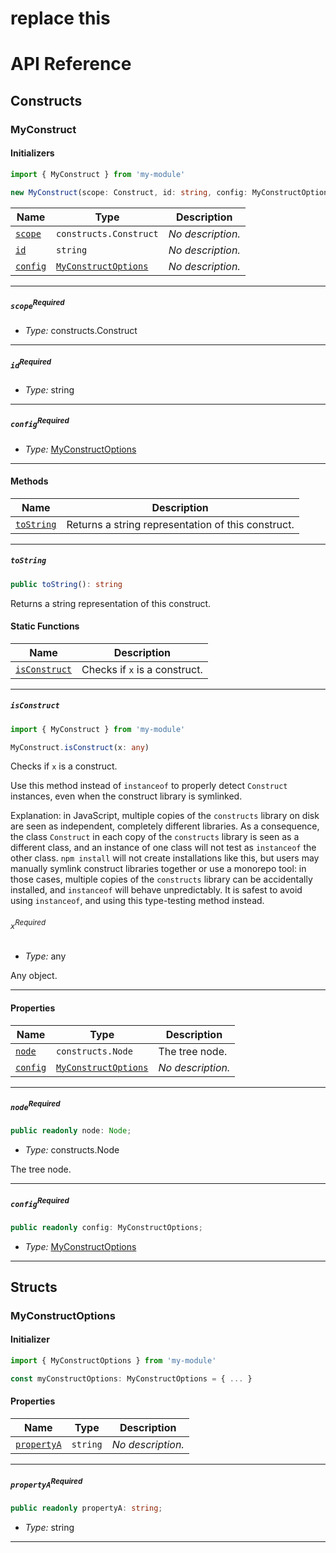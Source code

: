 # replace this
# API Reference <a name="API Reference" id="api-reference"></a>

## Constructs <a name="Constructs" id="Constructs"></a>

### MyConstruct <a name="MyConstruct" id="my-module.MyConstruct"></a>

#### Initializers <a name="Initializers" id="my-module.MyConstruct.Initializer"></a>

```typescript
import { MyConstruct } from 'my-module'

new MyConstruct(scope: Construct, id: string, config: MyConstructOptions)
```

| **Name** | **Type** | **Description** |
| --- | --- | --- |
| <code><a href="#my-module.MyConstruct.Initializer.parameter.scope">scope</a></code> | <code>constructs.Construct</code> | *No description.* |
| <code><a href="#my-module.MyConstruct.Initializer.parameter.id">id</a></code> | <code>string</code> | *No description.* |
| <code><a href="#my-module.MyConstruct.Initializer.parameter.config">config</a></code> | <code><a href="#my-module.MyConstructOptions">MyConstructOptions</a></code> | *No description.* |

---

##### `scope`<sup>Required</sup> <a name="scope" id="my-module.MyConstruct.Initializer.parameter.scope"></a>

- *Type:* constructs.Construct

---

##### `id`<sup>Required</sup> <a name="id" id="my-module.MyConstruct.Initializer.parameter.id"></a>

- *Type:* string

---

##### `config`<sup>Required</sup> <a name="config" id="my-module.MyConstruct.Initializer.parameter.config"></a>

- *Type:* <a href="#my-module.MyConstructOptions">MyConstructOptions</a>

---

#### Methods <a name="Methods" id="Methods"></a>

| **Name** | **Description** |
| --- | --- |
| <code><a href="#my-module.MyConstruct.toString">toString</a></code> | Returns a string representation of this construct. |

---

##### `toString` <a name="toString" id="my-module.MyConstruct.toString"></a>

```typescript
public toString(): string
```

Returns a string representation of this construct.

#### Static Functions <a name="Static Functions" id="Static Functions"></a>

| **Name** | **Description** |
| --- | --- |
| <code><a href="#my-module.MyConstruct.isConstruct">isConstruct</a></code> | Checks if `x` is a construct. |

---

##### `isConstruct` <a name="isConstruct" id="my-module.MyConstruct.isConstruct"></a>

```typescript
import { MyConstruct } from 'my-module'

MyConstruct.isConstruct(x: any)
```

Checks if `x` is a construct.

Use this method instead of `instanceof` to properly detect `Construct`
instances, even when the construct library is symlinked.

Explanation: in JavaScript, multiple copies of the `constructs` library on
disk are seen as independent, completely different libraries. As a
consequence, the class `Construct` in each copy of the `constructs` library
is seen as a different class, and an instance of one class will not test as
`instanceof` the other class. `npm install` will not create installations
like this, but users may manually symlink construct libraries together or
use a monorepo tool: in those cases, multiple copies of the `constructs`
library can be accidentally installed, and `instanceof` will behave
unpredictably. It is safest to avoid using `instanceof`, and using
this type-testing method instead.

###### `x`<sup>Required</sup> <a name="x" id="my-module.MyConstruct.isConstruct.parameter.x"></a>

- *Type:* any

Any object.

---

#### Properties <a name="Properties" id="Properties"></a>

| **Name** | **Type** | **Description** |
| --- | --- | --- |
| <code><a href="#my-module.MyConstruct.property.node">node</a></code> | <code>constructs.Node</code> | The tree node. |
| <code><a href="#my-module.MyConstruct.property.config">config</a></code> | <code><a href="#my-module.MyConstructOptions">MyConstructOptions</a></code> | *No description.* |

---

##### `node`<sup>Required</sup> <a name="node" id="my-module.MyConstruct.property.node"></a>

```typescript
public readonly node: Node;
```

- *Type:* constructs.Node

The tree node.

---

##### `config`<sup>Required</sup> <a name="config" id="my-module.MyConstruct.property.config"></a>

```typescript
public readonly config: MyConstructOptions;
```

- *Type:* <a href="#my-module.MyConstructOptions">MyConstructOptions</a>

---


## Structs <a name="Structs" id="Structs"></a>

### MyConstructOptions <a name="MyConstructOptions" id="my-module.MyConstructOptions"></a>

#### Initializer <a name="Initializer" id="my-module.MyConstructOptions.Initializer"></a>

```typescript
import { MyConstructOptions } from 'my-module'

const myConstructOptions: MyConstructOptions = { ... }
```

#### Properties <a name="Properties" id="Properties"></a>

| **Name** | **Type** | **Description** |
| --- | --- | --- |
| <code><a href="#my-module.MyConstructOptions.property.propertyA">propertyA</a></code> | <code>string</code> | *No description.* |

---

##### `propertyA`<sup>Required</sup> <a name="propertyA" id="my-module.MyConstructOptions.property.propertyA"></a>

```typescript
public readonly propertyA: string;
```

- *Type:* string

---



